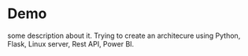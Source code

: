# Demo

some description about it. Trying to create an architecure using Python, Flask, Linux server, Rest API, Power BI.
